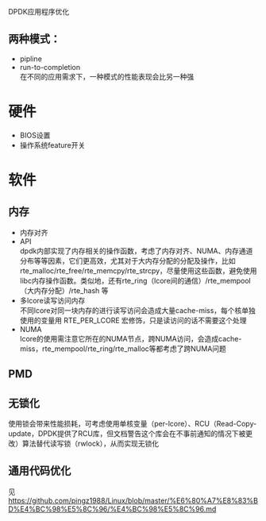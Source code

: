 DPDK应用程序优化  

## 两种模式：
* pipline  
* run-to-completion  
在不同的应用需求下，一种模式的性能表现会比另一种强  

# 硬件  
* BIOS设置  
* 操作系统feature开关  

# 软件
## 内存
* 内存对齐  
* API  
  dpdk内部实现了内存相关的操作函数，考虑了内存对齐、NUMA、内存通道分布等等因素，它们更高效，尤其对于大内存分配的分配及操作，比如rte_malloc/rte_free/rte_memcpy/rte_strcpy，尽量使用这些函数，避免使用libc内存操作函数。类似地，还有rte_ring（lcore间的通信）/rte_mempool（大内存分配）/rte_hash 等
* 多lcore读写访问内存  
  不同lcore对同一块内存的进行读写访问会造成大量cache-miss，每个核单独使用的变量用 RTE_PER_LCORE 宏修饰，只是读访问的话不需要这个处理
* NUMA  
  lcore的使用需注意它所在的NUMA节点，跨NUMA访问，会造成cache-miss，rte_mempool/rte_ring/rte_malloc等都考虑了跨NUMA问题

## PMD

## 无锁化  
   使用锁会带来性能损耗，可考虑使用单核变量（per-lcore）、RCU（Read-Copy-update，DPDK提供了RCU库，但文档警告这个库会在不事前通知的情况下被更改）算法替代读写锁（rwlock），从而实现无锁化

## 通用代码优化
   见 https://github.com/pingz1988/Linux/blob/master/%E6%80%A7%E8%83%BD%E4%BC%98%E5%8C%96/%E4%BC%98%E5%8C%96.md
